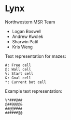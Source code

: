 # Lynx
Northwestern MSR Team

<ul>
<li>Logan Boswell</li>
<li>Andrew Kwolek</li>
<li>Sharwin Patil</li>
<li>Kris Weng</li>
</ul>


Text representation for mazes:

    #: Free cell
    @: Wall cell
    %: Start cell
    &: Goal cell
    *: Current bot cell

Example text representation:

    %*###@##
    @##@@@@&
    ##@@####
    ######@@
